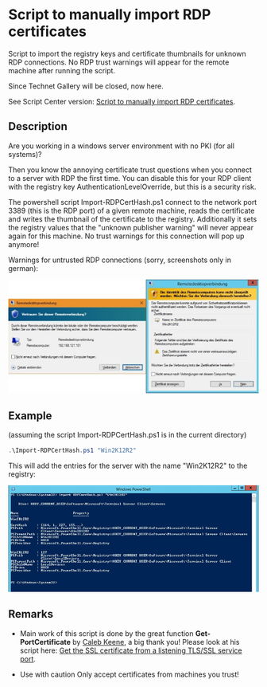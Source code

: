 # Script to manually import RDP certificates
Script to import the registry keys and certificate thumbnails for unknown RDP connections. No RDP trust warnings will appear for the remote machine after running the script.

Since Technet Gallery will be closed, now here.

See Script Center version: [Script to manually import RDP certificates](https://gallery.technet.microsoft.com/Script-to-manually-load-31a1e76d).

## Description
Are you working in a windows server environment with no PKI (for all systems)? 

Then you know the annoying certificate trust questions when you connect to a server with RDP the first time. You can disable this for your RDP client with the registry key AuthenticationLevelOverride, but this is a security risk.

The powershell script Import-RDPCertHash.ps1 connect to the network port 3389 (this is the RDP port) of a given remote machine, reads the certificate and writes the thumbnail of the certificate to the registry. Additionally it sets the registry values that the "unknown publisher warning" will never appear again for this machine. No trust warnings for this connection will pop up anymore!

Warnings for untrusted RDP connections (sorry, screenshots only in german):

![Warnings](Warnings.jpg)

## Example
(assuming the script Import-RDPCertHash.ps1 is in the current directory)

```powershell
.\Import-RDPCertHash.ps1 "Win2K12R2"
```

This will add the entries for the server with the name "Win2K12R2" to the registry:

![Powershell](Powershell.jpg)

## Remarks
* Main work of this script is done by the great function **Get-PortCertificate** by [Caleb Keene](https://social.technet.microsoft.com/profile/caleb%20keene/), a big thank you! 
Please look at his script here: [Get the SSL certificate from a listening TLS/SSL service port](https://gallery.technet.microsoft.com/scriptcenter/Get-the-SSL-certificate-02fea13d).

* Use with caution
Only accept certificates from machines you trust!